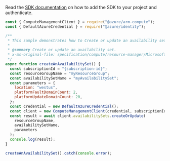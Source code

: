 Read the [SDK documentation](https://github.com/Azure/azure-sdk-for-js/blob/%40azure%2Farm-compute_19.0.0/sdk/compute/arm-compute/README.md) on how to add the SDK to your project and authenticate.

```javascript
const { ComputeManagementClient } = require("@azure/arm-compute");
const { DefaultAzureCredential } = require("@azure/identity");

/**
 * This sample demonstrates how to Create or update an availability set.
 *
 * @summary Create or update an availability set.
 * x-ms-original-file: specification/compute/resource-manager/Microsoft.Compute/stable/2022-03-01/ComputeRP/examples/availabilitySetExamples/AvailabilitySet_Create.json
 */
async function createAnAvailabilitySet() {
  const subscriptionId = "{subscription-id}";
  const resourceGroupName = "myResourceGroup";
  const availabilitySetName = "myAvailabilitySet";
  const parameters = {
    location: "westus",
    platformFaultDomainCount: 2,
    platformUpdateDomainCount: 20,
  };
  const credential = new DefaultAzureCredential();
  const client = new ComputeManagementClient(credential, subscriptionId);
  const result = await client.availabilitySets.createOrUpdate(
    resourceGroupName,
    availabilitySetName,
    parameters
  );
  console.log(result);
}

createAnAvailabilitySet().catch(console.error);
```
